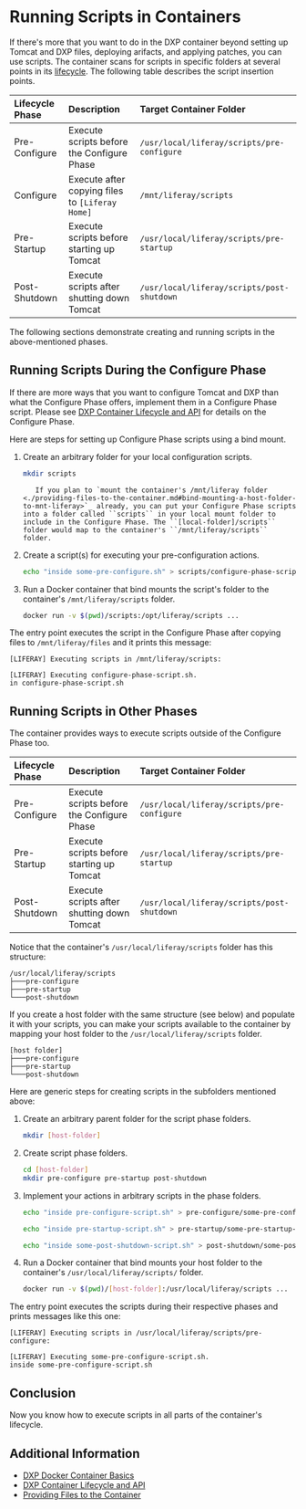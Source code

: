# Running Scripts in Containers

If there's more that you want to do in the DXP container beyond setting up Tomcat and DXP files, deploying arifacts, and applying patches, you can use scripts. The container scans for scripts in specific folders at several points in its [lifecycle](./dxp-container-lifecycle-and-api.md). The following table describes the script insertion points.

| Lifecycle Phase | Description | Target Container Folder |
| :-------------- | :---------- | :---------------------- |
| Pre-Configure | Execute scripts before the Configure Phase | `/usr/local/liferay/scripts/pre-configure` |
| Configure | Execute after copying files to `[Liferay Home]` | `/mnt/liferay/scripts` |
| Pre-Startup | Execute scripts before starting up Tomcat | `/usr/local/liferay/scripts/pre-startup` |
| Post-Shutdown | Execute scripts after shutting down Tomcat | `/usr/local/liferay/scripts/post-shutdown` |

The following sections demonstrate creating and running scripts in the above-mentioned phases.

## Running Scripts During the Configure Phase

If there are more ways that you want to configure Tomcat and DXP than what the Configure Phase offers, implement them in a Configure Phase script. Please see [DXP Container Lifecycle and API](./dxp-container-lifecycle-and-api.md#lifecycle) for details on the Configure Phase.

Here are steps for setting up Configure Phase scripts using a bind mount.

1. Create an arbitrary folder for your local configuration scripts.

    ```bash
    mkdir scripts
    ```

    ```tip::
       If you plan to `mount the container's /mnt/liferay folder <./providing-files-to-the-container.md#bind-mounting-a-host-folder-to-mnt-liferay>`_ already, you can put your Configure Phase scripts into a folder called ``scripts`` in your local mount folder to include in the Configure Phase. The ``[local-folder]/scripts`` folder would map to the container's ``/mnt/liferay/scripts`` folder.
    ```

1. Create a script(s) for executing your pre-configuration actions.

    ```bash
    echo "inside some-pre-configure.sh" > scripts/configure-phase-script.sh
    ```

1. Run a Docker container that bind mounts the script's folder to the container's `/mnt/liferay/scripts` folder.

    ```bash
    docker run -v $(pwd)/scripts:/opt/liferay/scripts ...
    ```

The entry point executes the script in the Configure Phase after copying files to `/mnt/liferay/files` and it prints this message:

```messages
[LIFERAY] Executing scripts in /mnt/liferay/scripts:

[LIFERAY] Executing configure-phase-script.sh.
in configure-phase-script.sh
```

## Running Scripts in Other Phases

The container provides ways to execute scripts outside of the Configure Phase too.

| Lifecycle Phase | Description | Target Container Folder |
| :-------------- | :---------- | :---------------------- |
| Pre-Configure | Execute scripts before the Configure Phase | `/usr/local/liferay/scripts/pre-configure` |
| Pre-Startup | Execute scripts before starting up Tomcat | `/usr/local/liferay/scripts/pre-startup` |
| Post-Shutdown | Execute scripts after shutting down Tomcat | `/usr/local/liferay/scripts/post-shutdown` |

Notice that the container's `/usr/local/liferay/scripts` folder has this structure:

```
/usr/local/liferay/scripts
├───pre-configure
├───pre-startup
└───post-shutdown
```

If you create a host folder with the same structure (see below) and populate it with your scripts, you can make your scripts available to the container by mapping your host folder to the `/usr/local/liferay/scripts` folder.

```
[host folder]
├───pre-configure
├───pre-startup
└───post-shutdown
```

Here are generic steps for creating scripts in the subfolders mentioned above:

1. Create an arbitrary parent folder for the script phase folders.

    ```bash
    mkdir [host-folder]
    ```

1. Create script phase folders.

    ```bash
    cd [host-folder]
    mkdir pre-configure pre-startup post-shutdown
    ```

1. Implement your actions in arbitrary scripts in the phase folders.

    ```bash
    echo "inside pre-configure-script.sh" > pre-configure/some-pre-configure-script.sh
    ```

    ```bash
    echo "inside pre-startup-script.sh" > pre-startup/some-pre-startup-script.sh
    ```

    ```bash
    echo "inside some-post-shutdown-script.sh" > post-shutdown/some-post-shutdown-script.sh
    ```

1. Run a Docker container that bind mounts your host folder to the container's `/usr/local/liferay/scripts/` folder.

    ```bash
    docker run -v $(pwd)/[host-folder]:/usr/local/liferay/scripts ...
    ```

The entry point executes the scripts during their respective phases and prints messages like this one:

```messages
[LIFERAY] Executing scripts in /usr/local/liferay/scripts/pre-configure:

[LIFERAY] Executing some-pre-configure-script.sh.
inside some-pre-configure-script.sh
```

## Conclusion

Now you know how to execute scripts in all parts of the container's lifecycle.

## Additional Information

* [DXP Docker Container Basics](./dxp-docker-container-basics.md)
* [DXP Container Lifecycle and API](./dxp-container-lifecycle-and-api.md)
* [Providing Files to the Container](./providing-files-to-the-container.md)